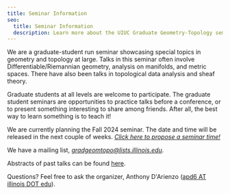 ```yaml
---
title: Seminar Information
seo:
  title: Seminar Information
  description: Learn more about the UIUC Graduate Geometry-Topology seminar.
---
```


We are a graduate-student run seminar showcasing special topics in
geometry and topology at large. Talks in this seminar often involve
Differentiable/Riemannian geometry, analysis on manifolds, and metric
spaces. There have also been talks in topological data analysis and
sheaf theory.

Graduate students at all levels are welcome to participate. The
graduate student seminars are opportunities to practice talks before a
conference, or to present something interesting to share among
friends. After all, the best way to learn something is to teach it!

We are currently planning the Fall 2024 seminar. The date and time
will be released in the next couple of weeks. [*Click here to propose
a seminar time!*](https://forms.gle/AaSnyMDKJEatD7tN9)

We have a mailing list,
[*gradgeomtopo@lists.illinois.edu*](https://lists.illinois.edu/lists/info/gradgeomtopo).

Abstracts of past talks can be found [here](/talks).

Questions? Feel free to ask the organizer, Anthony D'Arienzo ([apd6 AT illinois DOT edu](https://adarienzo.web.illinois.edu)).
